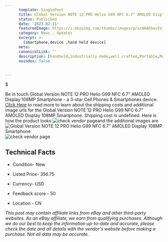 ```yaml
---
      template: SinglePost
      title: Global Version NOTE 12 PRO Helio G99 NFC 6.7" AMOLED Display 108MP Smartphone
      status: Published
      date: '2023-02-11'
      featuredImage: https://i.ebayimg.com/thumbs/images/g/xz0AAOSwvSVjm8kH/s-l225.jpg
      category: News , Updates
      excerpt: >-
        [smartphone,device ,hand held device]
      meta:
      canonicalLink: ''
      description: [handheld,industrially made,well crafted,Portable,Mobile,Compact,Convenient,Lightweight,Maneuverable,Man-portable,Miniature,Carriable,Hand-held,Light,Holdable,Transportable,Mobile device,Pocket-sized,On-the-go,Wireless,Cordless,Compact size,Convenient size, smartphone,device ,hand held device]
      noindex: false
      
        
---
```

$

Be in touch Global Version NOTE 12 PRO Helio G99 NFC 6.7" AMOLED Display 108MP Smartphone - a 3-star Cell Phones & Smartphones device. [Click Here](https://www.ebay.com/itm/295238144910?hash=item44bd90938e%3Ag%3Axz0AAOSwvSVjm8kH&mkevt=1&mkcid=1&mkrid=711-53200-19255-0&campid=%253CePNCampaignId%253E&customid=%253CreferenceId%253E&toolid=10049) to read more to learn about the shipping costs and additional image urls for the Global Version NOTE 12 PRO Helio G99 NFC 6.7" AMOLED Display 108MP Smartphone. Shipping cost is undefined. Here is how the product looks ![check vendor page](https://i.ebayimg.com/thumbs/images/g/xz0AAOSwvSVjm8kH/s-l225.jpg)and the additional images are![Global Version NOTE 12 PRO Helio G99 NFC 6.7" AMOLED Display 108MP Smartphone](https://i.ebayimg.com/images/g/xz0AAOSwvSVjm8kH/s-l500.jpg)![check vendor page](https://origin-galleryplus.ebayimg.com/ws/web/295238144910_2_0_1/225x225.jpg,https://origin-galleryplus.ebayimg.com/ws/web/295238144910_3_0_1/225x225.jpg,https://origin-galleryplus.ebayimg.com/ws/web/295238144910_4_0_1/225x225.jpg,https://origin-galleryplus.ebayimg.com/ws/web/295238144910_5_0_1/225x225.jpg,https://origin-galleryplus.ebayimg.com/ws/web/295238144910_6_0_1/225x225.jpg,https://origin-galleryplus.ebayimg.com/ws/web/295238144910_7_0_1/225x225.jpg,https://origin-galleryplus.ebayimg.com/ws/web/295238144910_8_0_1/225x225.jpg,https://origin-galleryplus.ebayimg.com/ws/web/295238144910_9_0_1/225x225.jpg,https://origin-galleryplus.ebayimg.com/ws/web/295238144910_10_0_1/225x225.jpg,https://origin-galleryplus.ebayimg.com/ws/web/295238144910_11_0_1/225x225.jpg,https://origin-galleryplus.ebayimg.com/ws/web/295238144910_12_0_1/225x225.jpg)



 ## Technical Facts 



     
      

 - Condition- New 


      

 - Listed Price- 356.75 


      

 - Currency- USD 


      

 - Feedback score - 50 


      

 - Location - CN 


      
      

 *_This post may contain affiliate links from eBay and other third-party websites. As an eBay affiliate, we earn from qualifying purchases. Although we do our best to keep the information up-to-date and accurate, please check the date and all details with the vendor's website before making a purchase. Not all data may be accurate._*






